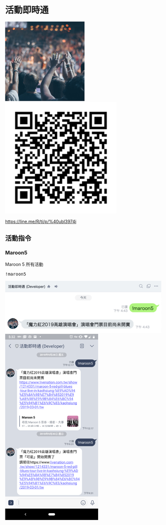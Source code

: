 # 活動即時通

<img src="./screenshot/cover.png" />

<img src="./screenshot/qrcode.png">

<a href="https://line.me/R/ti/p/%40ubl3974i">https://line.me/R/ti/p/%40ubl3974i</a>

## 活動指令

### Maroon5

Maroon 5 所有活動
<pre>
!maroon5
</pre>

<img src="./screenshot/event_maroon5.png" />

<img src="./screenshot/event_maroon5_02.png" height="600" />
